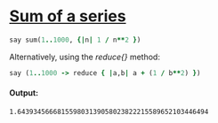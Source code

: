 [1]: https://rosettacode.org/wiki/Sum_of_a_series

# [Sum of a series][1]

```ruby
say sum(1..1000, {|n| 1 / n**2 })
```


Alternatively, using the _reduce{}_ method:

```ruby
say (1..1000 -> reduce { |a,b| a + (1 / b**2) })
```

#### Output:
```
1.643934566681559803139058023822215589652103446494
```
